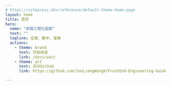 ```yaml
---
# https://vitepress.dev/reference/default-theme-home-page
layout: home
title: 首页
hero:
  name: "前端工程化指南"
  text: ""
  tagline: 全面、集中、准确
  actions:
    - theme: brand
      text: 开始阅读
      link: /docs/wait
    - theme: alt
      text: 访问Github
      link: https://github.com/JunLiangWangX/FrontEnd-Engineering-Guide/

---
```


